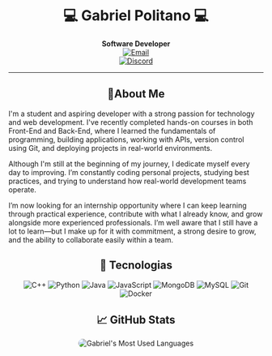 <h1 align="center">💻 Gabriel Politano 💻</h1>
 
<p align="center">  
  <strong>Software Developer</strong><br>    
  <a href="mailto:gabriel.cpolitano@gmail.com">   
    <img src="https://img.shields.io/badge/-Email-D14836?style=flat-square&logo=Gmail&logoColor=white" alt="Email"/>
  </a>
  <br>
  <a href="https://discordapp.com/users/1230514914142060575">
    <img src="https://img.shields.io/badge/Discord-7289DA?style=flat-square&logo=discord&logoColor=white" alt="Discord"/>
  </a>
</p>

---

<h2 align="center">🚀About Me</h2>
<p>I'm a student and aspiring developer with a strong passion for technology and web development. I've recently completed hands-on courses in both Front-End and Back-End, where I learned the fundamentals of programming, building applications, working with APIs, version control using Git, and deploying projects in real-world environments.

Although I'm still at the beginning of my journey, I dedicate myself every day to improving. I’m constantly coding personal projects, studying best practices, and trying to understand how real-world development teams operate.

I’m now looking for an internship opportunity where I can keep learning through practical experience, contribute with what I already know, and grow alongside more experienced professionals. I’m well aware that I still have a lot to learn—but I make up for it with commitment, a strong desire to grow, and the ability to collaborate easily within a team.</p>

<h2 align="center">📱 Tecnologias</h2>

<p align="center">
<img src="https://img.shields.io/badge/-C++-00599C?style=flat-square&logo=c%2B%2B&logoColor=white" alt="C++"/>
<img src="https://img.shields.io/badge/-Python-3776AB?style=flat-square&logo=python&logoColor=white" alt="Python"/>
<img src="https://img.shields.io/badge/-Java-007396?style=flat-square&logo=java&logoColor=white" alt="Java"/>
<img src="https://img.shields.io/badge/-JavaScript-F7DF1E?style=flat-square&logo=javascript&logoColor=black" alt="JavaScript"/>
<img src="https://img.shields.io/badge/-MongoDB-47A248?style=flat-square&logo=mongodb&logoColor=white" alt="MongoDB"/>
<img src="https://img.shields.io/badge/-MySQL-4479A1?style=flat-square&logo=mysql&logoColor=white" alt="MySQL"/>
<img src="https://img.shields.io/badge/-Git-F05032?style=flat-square&logo=git&logoColor=white" alt="Git"/>
<img src="https://img.shields.io/badge/-Docker-2496ED?style=flat-square&logo=docker&logoColor=white" alt="Docker"/>
</p>

<h2 align="center">📈 GitHub Stats</h2>

<div align="center">
  <img
    style="border-radius: 10px;"
    src="https://github-readme-stats.vercel.app/api/top-langs/?username=gabrielcpolitano&hide_progress=false&bg_color=30,2e2e2e,4b4b4b&title_color=fff&text_color=fff"
    alt="Gabriel's Most Used Languages"
  />
</div>
